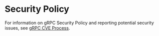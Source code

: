 # Security Policy

For information on gRPC Security Policy and reporting potential security issues,  see [gRPC CVE Process](https://github.com/grpc/proposal/blob/master/P4-grpc-cve-process.md).
